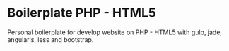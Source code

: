 Boilerplate PHP - HTML5
==========

Personal boilerplate for develop website on PHP - HTML5 with gulp, jade, angularjs, less and bootstrap.